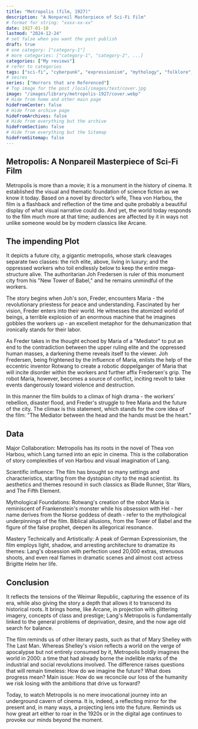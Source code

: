 ```yaml
---
title: "Metropolis (film, 1927)"
description: "A Nonpareil Masterpiece of Sci-Fi Film"
# format for string: "xxxx-xx-xx"
date: 1927-01-10
lastmod: "2024-12-24"
# set false when you want the post publish
draft: true
# one category: ["category-1"]
# more categories: ["category-1", "category-2", ...]
categories: ["My reviews"]
# refer to categories
tags: ["sci-fi", "cyberpunk", "expressionism", "mythology", "folklore", "northern religion", "industry", "necro fetishism", "humanism", "posthumanism"]
# seires
series: ["Horrors that are Referenced"]
# Top image for the post /local/images/test/cover.jpg
image: "/images/library/metropolis-1927/cover.webp"
# Hide from home and other main page
hideFromCenter: false
# Hide from archive page
hideFromArchives: false
# Hide from everything but the archive
hideFromSection: false
# Hide from everything but the Sitemap
hideFromSitemap: false
---
```

## Metropolis: A Nonpareil Masterpiece of Sci-Fi Film

Metropolis is more than a movie; it is a monument in the history of cinema. It established the visual and thematic foundation of science fiction as we know it today. Based on a novel by director’s wife, Thea von Harbou, the film is a flashback and reflection of the time and quite probably a beautiful display of what visual narrative could do. And yet, the world today responds to the film much more at that time; audiences are affected by it in ways not unlike someone would be by modern classics like Arcane.

## The impending Plot

It depicts a future city, a gigantic metropolis, whose stark cleavages separate two classes: the rich elite, above, living in luxury; and the oppressed workers who toil endlessly below to keep the entire mega-structure alive. The authoritarian Joh Fredersen is ruler of this monument city from his "New Tower of Babel," and he remains unmindful of the workers.

The story begins when Joh's son, Freder, encounters Maria \- the revolutionary priestess for peace and understanding. Fascinated by her vision, Freder enters into their world. He witnesses the atomized world of beings, a terrible explosion of an enormous machine that he imagines gobbles the workers up \- an excellent metaphor for the dehumanization that ironically stands for their labor.

As Freder takes in the thought echoed by Maria of a "Mediator" to put an end to the contradiction between the upper ruling elite and the oppressed human masses, a darkening theme reveals itself to the viewer. Joh Fredersen, being frightened by the influence of Maria, enlists the help of the eccentric inventor Rotwang to create a robotic doppelganger of Maria that will incite disorder within the workers and further affix Fredersen's grip. The robot Maria, however, becomes a source of conflict, inciting revolt to take events dangerously toward violence and destruction.

In this manner the film builds to a climax of high drama \- the workers' rebellion, disaster flood, and Freder's struggle to free Maria and the future of the city. The climax is this statement, which stands for the core idea of the film: "The Mediator between the head and the hands must be the heart."

## Data

Major Collaboration: Metropolis has its roots in the novel of Thea von Harbou, which Lang turned into an epic in cinema. This is the collaboration of story complexities of von Harbou and visual imagination of Lang.

Scientific influence: The film has brought so many settings and characteristics, starting from the dystopian city to the mad scientist. Its aesthetics and themes resound in such classics as Blade Runner, Star Wars, and The Fifth Element.

Mythological Foundations: Rotwang's creation of the robot Maria is reminiscent of Frankenstein's monster while his obsession with Hel \- her name derives from the Norse goddess of death \- refer to the mythological underpinnings of the film. Biblical allusions, from the Tower of Babel and the figure of the false prophet, deepen its allegorical resonance.

Mastery Technically and Artistically: A peak of German Expressionism, the film employs light, shadow, and arresting architecture to dramatize its themes: Lang's obsession with perfection used 20,000 extras, strenuous shoots, and even real flames in dramatic scenes and almost cost actress Brigitte Helm her life.

## Conclusion

It reflects the tensions of the Weimar Republic, capturing the essence of its era, while also giving the story a depth that allows it to transcend its historical roots. It brings home, like Arcane, in projection with glittering imagery, concepts of class and prestige; Lang's Metropolis is fundamentally linked to the general problems of deprivation, desire, and the now age old search for balance.

The film reminds us of other literary pasts, such as that of Mary Shelley with The Last Man. Whereas Shelley's vision reflects a world on the verge of apocalypse but not entirely consumed by it, Metropolis boldly imagines the world in 2000: a time that had already borne the indelible marks of the industrial and social revolutions involved. The difference raises questions that will remain timeless: How do we imagine the future? What does progress mean? Main issue: How do we reconcile our loss of the humanity we risk losing with the ambitions that drive us forward?

Today, to watch Metropolis is no mere invocational journey into an underground cavern of cinema. It is, indeed, a reflecting mirror for the present and, in many ways, a projecting lens into the future. Reminds us how great art either to roar in the 1920s or in the digital age continues to provoke our minds beyond the moment.
